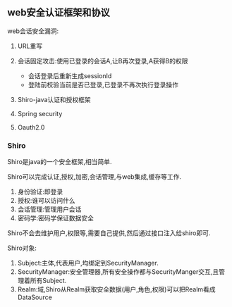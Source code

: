 ## web安全认证框架和协议

web会话安全漏洞:

1. URL重写
2. 会话固定攻击:使用已登录的会话A,让B再次登录,A获得B的权限
    - 会话登录后重新生成sessionId
    - 登陆前校验当前是否已登录,已登录不再次执行登录操作

1. Shiro-java认证和授权框架
2. Spring security
3. Oauth2.0


### Shiro

Shiro是java的一个安全框架,相当简单.

Shiro可以完成认证,授权,加密,会话管理,与web集成,缓存等工作.
1. 身份验证:即登录
2. 授权:谁可以访问什么
3. 会话管理:管理用户会话
4. 密码学:密码学保证数据安全

Shiro不会去维护用户,权限等,需要自己提供,然后通过接口注入给shiro即可.

Shiro对象:
1. Subject:主体,代表用户,均绑定到SecurityManager.
2. SecurityManager:安全管理器,所有安全操作都与SecurityManger交互,且管理着所有Subject.
3. Realm:域,Shiro从Realm获取安全数据(用户,角色,权限)可以把Realm看成DataSource



